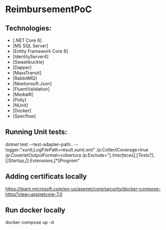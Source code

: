 # ReimbursementPoC

## Technologies:

- [.NET Core 6]
- [MS SQL Server]
- [Entity Framework Core 6]
- [IdentityServer4]
- [Swashbuckle]
- [Dapper]
- [MassTransit]
- [RabbitMQ]
- [Newtonsoft.Json]
- [FluentValidation]
- [MediatR]
- [Polly]
- [NUnit]
- [Docker]
- [Specflow]


## Running Unit tests:
dotnet test --test-adapter-path:. --logger:"xunit;LogFilePath=result.xunit.xml" /p:CollectCoverage=true /p:CoverletOutputFormat=cobertura /p:Exclude=\"[*.Interfaces]*,[*Tests?]*,[*]*Startup*,[*]*.Extensions*,[*]*Program*\"

## Adding certificats locally
https://learn.microsoft.com/en-us/aspnet/core/security/docker-compose-https?view=aspnetcore-7.0

## Run docker locally
docker-compose up -d